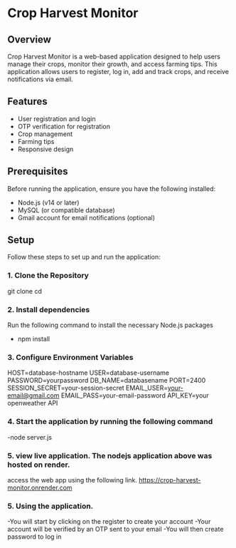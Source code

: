 # Crop Harvest Monitor

## Overview

Crop Harvest Monitor is a web-based application designed to help users manage their crops, monitor their growth, and access farming tips. This application allows users to register, log in, add and track crops, and receive notifications via email.

## Features

- User registration and login
- OTP verification for registration
- Crop management
- Farming tips
- Responsive design

## Prerequisites

Before running the application, ensure you have the following installed:

- Node.js (v14 or later)
- MySQL (or compatible database)
- Gmail account for email notifications (optional)

## Setup

Follow these steps to set up and run the application:

### 1. Clone the Repository

git clone <repository-url>
cd <repository-directory>

### 2. Install dependencies

Run the following command to install the necessary Node.js packages

- npm install

### 3. Configure Environment Variables

HOST=database-hostname
USER=database-username
PASSWORD=yourpassword
DB_NAME=databasename
PORT=2400
SESSION_SECRET=your-session-secret
EMAIL_USER=your-email@gmail.com
EMAIL_PASS=your-email-password
API_KEY=your openweather API

### 4. Start the application by running the following command

-node server.js

### 5. view live application. The nodejs application above was hosted on render.

access the web app using the following link.
https://crop-harvest-monitor.onrender.com

### 5. Using the application.

-You will start by clicking on the register to create your account
-Your account will be verified by an OTP sent to your email
-You will then create password to log in
